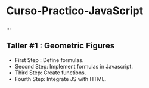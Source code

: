 # Curso-Practico-JavaScript

...

## Taller #1 : Geometric Figures

- First Step : Define formulas.
- Second Step: Implement formulas in Javascript.
- Third Step: Create functions.
- Fourth Step: Integrate JS with HTML.